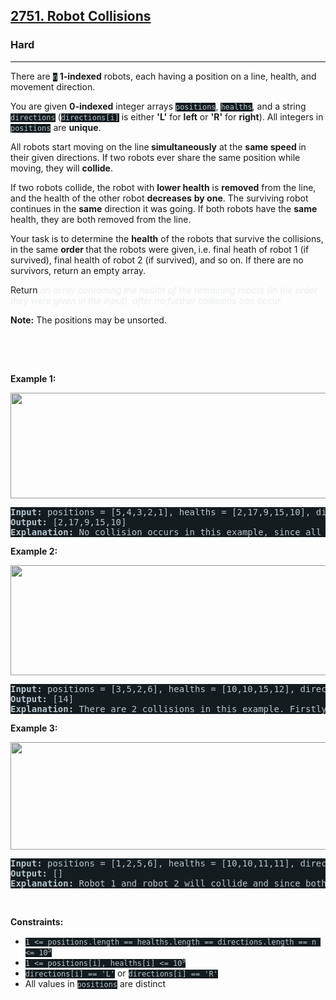 <h2><a href="https://leetcode.com/problems/robot-collisions/">2751. Robot Collisions</a></h2><h3>Hard</h3><hr><div style="border-color: rgb(91, 119, 134) !important;"><p style="border-color: rgb(91, 119, 134) !important;">There are <code style="background-color: rgb(20, 28, 32) !important; color: rgb(183, 198, 205) !important; border-color: rgb(83, 109, 121) !important;">n</code> <strong style="border-color: rgb(91, 119, 134) !important;">1-indexed</strong> robots, each having a position on a line, health, and movement direction.</p>

<p style="border-color: rgb(91, 119, 134) !important;">You are given <strong style="border-color: rgb(91, 119, 134) !important;">0-indexed</strong> integer arrays <code style="background-color: rgb(20, 28, 32) !important; color: rgb(183, 198, 205) !important; border-color: rgb(83, 109, 121) !important;">positions</code>, <code style="background-color: rgb(20, 28, 32) !important; color: rgb(183, 198, 205) !important; border-color: rgb(83, 109, 121) !important;">healths</code>, and a string <code style="background-color: rgb(20, 28, 32) !important; color: rgb(183, 198, 205) !important; border-color: rgb(83, 109, 121) !important;">directions</code> (<code style="background-color: rgb(20, 28, 32) !important; color: rgb(183, 198, 205) !important; border-color: rgb(83, 109, 121) !important;">directions[i]</code> is either <strong style="border-color: rgb(91, 119, 134) !important;">'L'</strong> for <strong style="border-color: rgb(91, 119, 134) !important;">left</strong> or <strong style="border-color: rgb(91, 119, 134) !important;">'R'</strong> for <strong style="border-color: rgb(91, 119, 134) !important;">right</strong>). All integers in <code style="background-color: rgb(20, 28, 32) !important; color: rgb(183, 198, 205) !important; border-color: rgb(83, 109, 121) !important;">positions</code> are <strong style="border-color: rgb(91, 119, 134) !important;">unique</strong>.</p>

<p style="border-color: rgb(91, 119, 134) !important;">All robots start moving on the line<strong style="border-color: rgb(91, 119, 134) !important;"> simultaneously</strong> at the <strong style="border-color: rgb(91, 119, 134) !important;">same speed </strong>in their given directions. If two robots ever share the same position while moving, they will <strong style="border-color: rgb(91, 119, 134) !important;">collide</strong>.</p>

<p style="border-color: rgb(91, 119, 134) !important;">If two robots collide, the robot with <strong style="border-color: rgb(91, 119, 134) !important;">lower health</strong> is <strong style="border-color: rgb(91, 119, 134) !important;">removed</strong> from the line, and the health of the other robot <strong style="border-color: rgb(91, 119, 134) !important;">decreases</strong> <strong style="border-color: rgb(91, 119, 134) !important;">by one</strong>. The surviving robot continues in the <strong style="border-color: rgb(91, 119, 134) !important;">same</strong> direction it was going. If both robots have the <strong style="border-color: rgb(91, 119, 134) !important;">same</strong> health, they are both<strong style="border-color: rgb(91, 119, 134) !important;"> </strong>removed from the line.</p>

<p style="border-color: rgb(91, 119, 134) !important;">Your task is to determine the <strong style="border-color: rgb(91, 119, 134) !important;">health</strong> of the robots that survive the collisions, in the same <strong style="border-color: rgb(91, 119, 134) !important;">order </strong>that the robots were given,<strong style="border-color: rgb(91, 119, 134) !important;"> </strong>i.e. final heath of robot 1 (if survived), final health of robot 2 (if survived), and so on. If there are no survivors, return an empty array.</p>

<p style="border-color: rgb(91, 119, 134) !important;">Return <em style="color: rgb(234, 238, 241) !important; border-color: rgb(91, 119, 134) !important;">an array containing the health of the remaining robots (in the order they were given in the input), after no further collisions can occur.</em></p>

<p style="border-color: rgb(91, 119, 134) !important;"><strong style="border-color: rgb(91, 119, 134) !important;">Note:</strong> The positions may be unsorted.</p>

<div class="notranslate" style="color-scheme: initial; forced-color-adjust: initial; mask: initial; math-depth: initial; position: initial; position-anchor: initial; appearance: initial; color: rgb(209, 203, 199) !important; font: initial; font-palette: initial; font-synthesis: initial; inset-area: initial; text-orientation: initial; text-rendering: initial; text-spacing-trim: initial; -webkit-font-smoothing: initial; -webkit-locale: initial; -webkit-text-orientation: initial; -webkit-writing-mode: initial; writing-mode: initial; zoom: initial; accent-color: initial; place-content: initial; place-items: initial; place-self: initial; alignment-baseline: initial; anchor-name: initial; animation-composition: initial; animation: initial; app-region: initial; aspect-ratio: initial; backdrop-filter: initial; backface-visibility: initial; background: initial; background-blend-mode: initial; baseline-shift: initial; baseline-source: initial; block-size: initial; border-block: initial; border: initial; border-radius: initial; border-collapse: initial; border-end-end-radius: initial; border-end-start-radius: initial; border-inline: initial; border-start-end-radius: initial; border-start-start-radius: initial; inset: initial; box-shadow: initial; box-sizing: initial; break-after: initial; break-before: initial; break-inside: initial; buffered-rendering: initial; caption-side: initial; caret-color: initial; clear: initial; clip: initial; clip-path: initial; clip-rule: initial; color-interpolation: initial; color-interpolation-filters: initial; color-rendering: initial; columns: initial; column-fill: initial; gap: initial; column-rule: initial; column-span: initial; contain: initial; contain-intrinsic-block-size: initial; contain-intrinsic-size: initial; contain-intrinsic-inline-size: initial; container: initial; content: initial; content-visibility: initial; counter-increment: initial; counter-reset: initial; counter-set: initial; cursor: initial; cx: initial; cy: initial; d: initial; display: initial; dominant-baseline: initial; empty-cells: initial; field-sizing: initial; fill: initial; fill-opacity: initial; fill-rule: initial; filter: initial; flex: initial; flex-flow: initial; float: initial; flood-color: initial; flood-opacity: initial; grid: initial; grid-area: initial; height: initial; hyphenate-character: initial; hyphenate-limit-chars: initial; hyphens: initial; image-orientation: initial; image-rendering: initial; initial-letter: initial; inline-size: initial; inset-block: initial; inset-inline: initial; isolation: initial; letter-spacing: initial; lighting-color: initial; line-break: initial; list-style: initial; margin-block: initial; margin: initial; margin-inline: initial; marker: initial; mask-type: initial; math-shift: initial; math-style: initial; max-block-size: initial; max-height: initial; max-inline-size: initial; max-width: initial; min-block-size: initial; min-height: initial; min-inline-size: initial; min-width: initial; mix-blend-mode: initial; object-fit: initial; object-position: initial; object-view-box: initial; offset: initial; opacity: initial; order: initial; orphans: initial; outline: initial; outline-offset: initial; overflow-anchor: initial; overflow-clip-margin: initial; overflow-wrap: initial; overflow: initial; overlay: initial; overscroll-behavior-block: initial; overscroll-behavior-inline: initial; overscroll-behavior: initial; padding-block: initial; padding: initial; padding-inline: initial; page: initial; page-orientation: initial; paint-order: initial; perspective: initial; perspective-origin: initial; pointer-events: initial; position-try: initial; position-visibility: initial; quotes: initial; r: initial; resize: initial; rotate: initial; ruby-position: initial; rx: initial; ry: initial; scale: initial; scroll-behavior: initial; scroll-margin-block: initial; scroll-margin: initial; scroll-margin-inline: initial; scroll-padding-block: initial; scroll-padding: initial; scroll-padding-inline: initial; scroll-snap-align: initial; scroll-snap-stop: initial; scroll-snap-type: initial; scroll-timeline: initial; scrollbar-color: initial; scrollbar-gutter: initial; scrollbar-width: initial; shape-image-threshold: initial; shape-margin: initial; shape-outside: initial; shape-rendering: initial; size: initial; speak: initial; stop-color: initial; stop-opacity: initial; stroke: initial; stroke-dasharray: initial; stroke-dashoffset: initial; stroke-linecap: initial; stroke-linejoin: initial; stroke-miterlimit: initial; stroke-opacity: initial; stroke-width: initial; tab-size: initial; table-layout: initial; text-align: initial; text-align-last: initial; text-anchor: initial; text-combine-upright: initial; text-decoration: initial; text-decoration-skip-ink: initial; text-emphasis: initial; text-emphasis-position: initial; text-indent: initial; text-overflow: initial; text-shadow: initial; text-size-adjust: initial; text-transform: initial; text-underline-offset: initial; text-underline-position: initial; white-space: initial; timeline-scope: initial; touch-action: initial; transform: initial; transform-box: initial; transform-origin: initial; transform-style: initial; transition: initial; translate: initial; user-select: initial; vector-effect: initial; vertical-align: initial; view-timeline: initial; view-transition-class: initial; view-transition-name: initial; visibility: initial; border-spacing: initial; -webkit-box-align: initial; -webkit-box-decoration-break: initial; -webkit-box-direction: initial; -webkit-box-flex: initial; -webkit-box-ordinal-group: initial; -webkit-box-orient: initial; -webkit-box-pack: initial; -webkit-box-reflect: initial; -webkit-line-break: initial; -webkit-line-clamp: initial; -webkit-mask-box-image: initial; -webkit-print-color-adjust: initial; -webkit-rtl-ordering: initial; -webkit-ruby-position: initial; -webkit-tap-highlight-color: initial; -webkit-text-combine: initial; -webkit-text-decorations-in-effect: initial; -webkit-text-fill-color: initial; -webkit-text-security: initial; -webkit-text-stroke: initial; -webkit-user-drag: initial; widows: initial; width: initial; will-change: initial; word-break: initial; word-spacing: initial; x: initial; y: initial; z-index: initial;">&nbsp;</div>

<p style="border-color: rgb(91, 119, 134) !important;">&nbsp;</p>
<p style="border-color: rgb(91, 119, 134) !important;"><strong class="example" style="border-color: rgb(91, 119, 134) !important;">Example 1:</strong></p>

<p style="border-color: rgb(91, 119, 134) !important;"><img height="169" src="https://assets.leetcode.com/uploads/2023/05/15/image-20230516011718-12.png" width="808" style="filter: saturate(0.9) brightness(0.8); color: rgb(194, 207, 214) !important;"></p>

<pre style="background-color: rgb(20, 28, 32) !important; color: rgb(182, 198, 206) !important; border-color: rgb(83, 109, 122) !important;"><strong style="border-color: rgb(83, 109, 122) !important;">Input:</strong> positions = [5,4,3,2,1], healths = [2,17,9,15,10], directions = "RRRRR"
<strong style="border-color: rgb(83, 109, 122) !important;">Output:</strong> [2,17,9,15,10]
<strong style="border-color: rgb(83, 109, 122) !important;">Explanation:</strong> No collision occurs in this example, since all robots are moving in the same direction. So, the health of the robots in order from the first robot is returned, [2, 17, 9, 15, 10].
</pre>

<p style="border-color: rgb(91, 119, 134) !important;"><strong class="example" style="border-color: rgb(91, 119, 134) !important;">Example 2:</strong></p>

<p style="border-color: rgb(91, 119, 134) !important;"><img height="176" src="https://assets.leetcode.com/uploads/2023/05/15/image-20230516004433-7.png" width="717" style="filter: saturate(0.9) brightness(0.8); color: rgb(194, 207, 214) !important;"></p>

<pre style="background-color: rgb(20, 28, 32) !important; color: rgb(182, 198, 206) !important; border-color: rgb(83, 109, 122) !important;"><strong style="border-color: rgb(83, 109, 122) !important;">Input:</strong> positions = [3,5,2,6], healths = [10,10,15,12], directions = "RLRL"
<strong style="border-color: rgb(83, 109, 122) !important;">Output:</strong> [14]
<strong style="border-color: rgb(83, 109, 122) !important;">Explanation:</strong> There are 2 collisions in this example. Firstly, robot 1 and robot 2 will collide, and since both have the same health, they will be removed from the line. Next, robot 3 and robot 4 will collide and since robot 4's health is smaller, it gets removed, and robot 3's health becomes 15 - 1 = 14. Only robot 3 remains, so we return [14].
</pre>

<p style="border-color: rgb(91, 119, 134) !important;"><strong class="example" style="border-color: rgb(91, 119, 134) !important;">Example 3:</strong></p>

<p style="border-color: rgb(91, 119, 134) !important;"><img height="172" src="https://assets.leetcode.com/uploads/2023/05/15/image-20230516005114-9.png" width="732" style="filter: saturate(0.9) brightness(0.8); color: rgb(194, 207, 214) !important;"></p>

<pre style="background-color: rgb(20, 28, 32) !important; color: rgb(182, 198, 206) !important; border-color: rgb(83, 109, 122) !important;"><strong style="border-color: rgb(83, 109, 122) !important;">Input:</strong> positions = [1,2,5,6], healths = [10,10,11,11], directions = "RLRL"
<strong style="border-color: rgb(83, 109, 122) !important;">Output:</strong> []
<strong style="border-color: rgb(83, 109, 122) !important;">Explanation:</strong> Robot 1 and robot 2 will collide and since both have the same health, they are both removed. Robot 3 and 4 will collide and since both have the same health, they are both removed. So, we return an empty array, [].</pre>

<p style="border-color: rgb(91, 119, 134) !important;">&nbsp;</p>
<p style="border-color: rgb(91, 119, 134) !important;"><strong style="border-color: rgb(91, 119, 134) !important;">Constraints:</strong></p>

<ul style="border-color: rgb(91, 119, 134) !important;">
	<li style="border-color: rgb(91, 119, 134) !important;"><code style="background-color: rgb(20, 28, 32) !important; color: rgb(183, 198, 205) !important; border-color: rgb(83, 109, 121) !important;">1 &lt;= positions.length == healths.length == directions.length == n &lt;= 10<sup style="border-color: rgb(83, 109, 121) !important;">5</sup></code></li>
	<li style="border-color: rgb(91, 119, 134) !important;"><code style="background-color: rgb(20, 28, 32) !important; color: rgb(183, 198, 205) !important; border-color: rgb(83, 109, 121) !important;">1 &lt;= positions[i], healths[i] &lt;= 10<sup style="border-color: rgb(83, 109, 121) !important;">9</sup></code></li>
	<li style="border-color: rgb(91, 119, 134) !important;"><code style="background-color: rgb(20, 28, 32) !important; color: rgb(183, 198, 205) !important; border-color: rgb(83, 109, 121) !important;">directions[i] == 'L'</code> or <code style="background-color: rgb(20, 28, 32) !important; color: rgb(183, 198, 205) !important; border-color: rgb(83, 109, 121) !important;">directions[i] == 'R'</code></li>
	<li style="border-color: rgb(91, 119, 134) !important;">All values in <code style="background-color: rgb(20, 28, 32) !important; color: rgb(183, 198, 205) !important; border-color: rgb(83, 109, 121) !important;">positions</code> are distinct</li>
</ul>
</div>